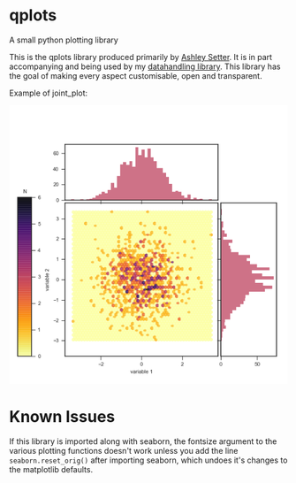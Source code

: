 # qplots
A small python plotting library

This is the qplots library produced primarily by [Ashley Setter](https://github.com/AshleySetter). It is in part accompanying and being used by my [datahandling library](https://github.com/AshleySetter/datahandling). This library has the goal of making every aspect customisable, open and transparent.

Example of joint_plot:

![Example joint_plot](Example.png)

# Known Issues

If this library is imported along with seaborn, the fontsize argument to the various plotting functions doesn't work unless you add the line `seaborn.reset_orig()` after importing seaborn, which undoes it's changes to the matplotlib defaults.
